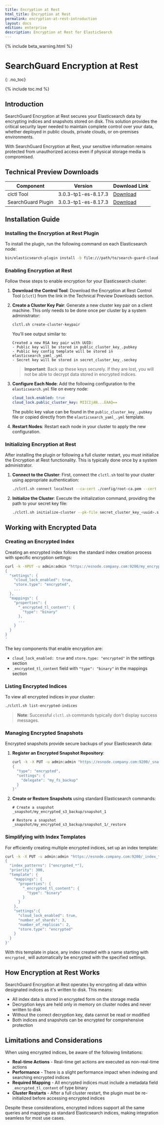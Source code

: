 ```yaml
---
title: Encryption at Rest
html_title: Encryption at Rest
permalink: encryption-at-rest-introduction
layout: docs
edition: enterprise
description: Encryption at Rest for ElasticSearch
---
```

<!--- Copyright floragunn GmbH -->

{% include beta_warning.html %}

# SearchGuard Encryption at Rest
{: .no_toc}

{% include toc.md %}

## Introduction

SearchGuard Encryption at Rest secures your Elasticsearch data by encrypting indices and snapshots stored on disk. This solution provides the critical security layer needed to maintain complete control over your data, whether deployed in public clouds, private clouds, or on-premises environments.

With SearchGuard Encryption at Rest, your sensitive information remains protected from unauthorized access even if physical storage media is compromised.

## Technical Preview Downloads

| Component | Version | Download Link |
|-----------|---------|--------------|
| clctl Tool | 3.0.3-tp1-es-8.17.3 | [Download](https://maven.search-guard.com//search-guard-cloud-lock-release/com/floragunn/search-guard-cloud-lock/search-guard-cloud-lock-ctl/3.0.3-tp1-es-8.17.3/search-guard-cloud-lock-ctl-3.0.3-tp1-es-8.17.3.zip) |
| SearchGuard Plugin | 3.0.3-tp1-es-8.17.3 | [Download](https://maven.search-guard.com//search-guard-cloud-lock-release/com/floragunn/search-guard-cloud-lock/search-guard-cloud-lock-plugin/3.0.3-tp1-es-8.17.3/search-guard-cloud-lock-plugin-3.0.3-tp1-es-8.17.3.zip) |

## Installation Guide

### Installing the Encryption at Rest Plugin

To install the plugin, run the following command on each Elasticsearch node:

```bash
bin/elasticsearch-plugin install -b file:///path/to/search-guard-cloud-lock-plugin.zip
```

### Enabling Encryption at Rest

Follow these steps to enable encryption for your Elasticsearch cluster:

1. **Download the Control Tool**:
   Download the Encryption at Rest Control Tool (`clctl`) from the link in the Technical Preview Downloads section.

2. **Create a Cluster Key Pair**:
   Generate a new cluster key pair on a client machine. This only needs to be done once per cluster by a system administrator:

   ```bash
   clctl.sh create-cluster-keypair
   ```

   You'll see output similar to:
   ```
   Created a new RSA key pair with UUID:
   - Public key will be stored in public_cluster_key_.pubkey
   - Public key config template will be stored in elasticsearch_yaml_.yml
   - Secret key will be stored in secret_cluster_key_.seckey
   ```

   > **Important**: Back up these keys securely. If they are lost, you will not be able to decrypt data stored in encrypted indices.

3. **Configure Each Node**:
   Add the following configuration to the `elasticsearch.yml` file on every node:

   ```yaml
   cloud_lock.enabled: true
   cloud_lock.public_cluster_key: MIICIjAN...EAAQ==
   ```

   The public key value can be found in the `public_cluster_key_.pubkey` file or copied directly from the `elasticsearch_yaml_.yml` template.

4. **Restart Nodes**:
   Restart each node in your cluster to apply the new configuration.

### Initializing Encryption at Rest

After installing the plugin or following a full cluster restart, you must initialize the Encryption at Rest functionality. This is typically done once by a system administrator.

1. **Connect to the Cluster**:
   First, connect the `clctl.sh` tool to your cluster using appropriate authentication:

   ```bash
   ./clctl.sh connect localhost --ca-cert ./config/root-ca.pem --cert ./config/kirk.pem --key ./config/kirk-key.pem
   ```

2. **Initialize the Cluster**:
   Execute the initialization command, providing the path to your secret key file:

   ```bash
   ./clctl.sh initialize-cluster --pk-file secret_cluster_key_<uuid>.seckey
   ```

## Working with Encrypted Data

### Creating an Encrypted Index

Creating an encrypted index follows the standard index creation process with specific encryption settings:

```bash
curl -k -XPUT -u admin:admin "https://esnode.company.com:9200/my_encrypted_index1?pretty" -H 'Content-Type: application/json' -d'
{
  "settings": {
    "cloud_lock_enabled": true,
    "store.type": "encrypted",
    ...
  },
  "mappings": {
    "properties": {
      "_encrypted_tl_content": {
        "type": "binary"
      },
      ...
    }
  }
}
'
```

The key components that enable encryption are:
- `cloud_lock_enabled: true` and `store.type: "encrypted"` in the settings section
- `_encrypted_tl_content` field with `"type": "binary"` in the mappings section

### Listing Encrypted Indices

To view all encrypted indices in your cluster:

```bash
./clctl.sh list-encrypted-indices
```

> **Note**: Successful `clctl.sh` commands typically don't display success messages.

### Managing Encrypted Snapshots

Encrypted snapshots provide secure backups of your Elasticsearch data:

1. **Register an Encrypted Snapshot Repository**:

   ```bash
   curl -k -X PUT -u admin:admin "https://esnode.company.com:9200/_snapshot/my_encrypted_fs_backup?pretty" -H 'Content-Type: application/json' -d '
   {                                   
     "type": "encrypted",              
     "settings": {               
       "delegate": "my_fs_backup"
     }                  
   }'
   ```

2. **Create or Restore Snapshots** using standard Elasticsearch commands:

   ```
   # Create a snapshot
   _snapshot/my_encrypted_s3_backup/snapshot_1
   
   # Restore a snapshot
   _snapshot/my_encrypted_s3_backup/snapshot_1/_restore
   ```

### Simplifying with Index Templates

For efficiently creating multiple encrypted indices, set up an index template:

```bash
curl -k -X PUT -u admin:admin "https://esnode.company.com:9200/_index_template/encrypted_index_template?pretty" -H 'Content-Type: application/json' -d '
{
  "index_patterns": ["encrypted_*"],
  "priority": 300,
  "template": {
    "mappings": {
      "properties": {
        "_encrypted_tl_content": {
          "type": "binary"
        }
      }
    },
    "settings":{
      "cloud_lock_enabled": true,
      "number_of_shards": 3,
      "number_of_replicas": 2,
      "store.type": "encrypted"
    }
  }
}'
```

With this template in place, any index created with a name starting with `encrypted_` will automatically be encrypted with the specified settings.

## How Encryption at Rest Works

SearchGuard Encryption at Rest operates by encrypting all data within designated indices as it's written to disk. This means:

- All index data is stored in encrypted form on the storage media
- Decryption keys are held only in memory on cluster nodes and never written to disk
- Without the correct decryption key, data cannot be read or modified
- Both indices and snapshots can be encrypted for comprehensive protection

## Limitations and Considerations

When using encrypted indices, be aware of the following limitations:

* **Real-time Actions** - Real-time get actions are executed as non-real-time actions
* **Performance** - There is a slight performance impact when indexing and searching encrypted indices
* **Required Mapping** - All encrypted indices must include a metadata field `_encrypted_tl_content` of type binary
* **Cluster Restarts** - After a full cluster restart, the plugin must be re-initialized before accessing encrypted indices

Despite these considerations, encrypted indices support all the same queries and mappings as standard Elasticsearch indices, making integration seamless for most use cases.